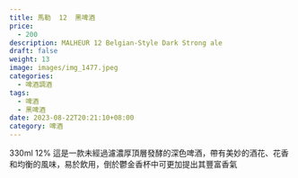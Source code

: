```yaml
---
title: 馬勒  12  黑啤酒
price:
  - 200
description: MALHEUR 12 Belgian-Style Dark Strong ale
draft: false
weight: 13
image: images/img_1477.jpeg
categories:
  - 啤酒調酒
tags:
  - 啤酒
  - 黑啤酒
date: 2023-08-22T20:21:10+08:00
category: 啤酒
---
```

 330ml 12% 這是一款未經過濾濃厚頂層發酵的深色啤酒，帶有美妙的酒花、花香和均衡的風味，易於飲用，倒於鬱金香杯中可更加提出其豐富香氣 